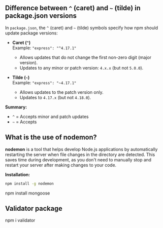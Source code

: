 ## Difference between `^` (caret) and `~` (tilde) in package.json versions

In `package.json`, the `^` (caret) and `~` (tilde) symbols specify how npm should update package versions:

- **Caret (`^`)**  
  Example: `"express": "^4.17.1"`

  - Allows updates that do not change the first non-zero digit (major version).
  - Updates to any minor or patch version: `4.x.x` (but not `5.0.0`).

- **Tilde (`~`)**  
  Example: `"express": "~4.17.1"`
  - Allows updates to the patch version only.
  - Updates to `4.17.x` (but not `4.18.0`).

**Summary:**

- `^` = Accepts minor and patch updates
- `~` = Accepts

## What is the use of nodemon?

**nodemon** is a tool that helps develop Node.js applications by automatically restarting the server when file changes in the directory are detected. This saves time during development, as you don't need to manually stop and restart your server after making changes to your code.

**Installation:**

```bash
npm install -g nodemon
```
npm install mongoose

## Validator package
npm i validator